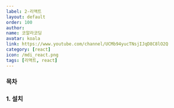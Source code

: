 ```yaml
---
label: 2-리액트
layout: default
order: 100
author:
name: 코알라코딩
avatar: koala
link: https://www.youtube.com/channel/UCMb94yucTNsjIJqD8C8lO2Q
category: [react]
icon: /mdi_react.png
tags: [리액트, react]
---
```


### 목차 <!-- omit in toc -->



### 1. 설치
